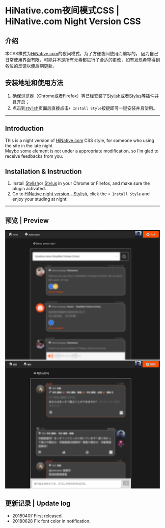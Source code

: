 # HiNative.com夜间模式CSS | HiNative.com Night Version CSS  
## 介绍  
本CSS样式为[HiNative.com](https://hinative.com/)的夜间模式，为了方便夜间使用而编写的。
因为自己日常使用界面有限，可能并不是所有元素都进行了合适的更改，如有发现希望得到各位的反馈以便后期更新。  

## 安装地址和使用方法 
1. 确保浏览器（Chrome或者Firefox）等已经安装了[Stylish](https://chrome.google.com/webstore/detail/stylish-custom-themes-for/fjnbnpbmkenffdnngjfgmeleoegfcffe?utm_source=chrome-ntp-icon)或者[Stylus](https://chrome.google.com/webstore/detail/stylus/clngdbkpkpeebahjckkjfobafhncgmne?utm_source=chrome-ntp-icon)等插件并且开启；
2. 点击到[stylish](https://userstyles.org/styles/149089/neets-cc)页面后直接点击`⬇ Install Style`按键即可一键安装并且使用。  

---

## Introduction  
This is a night version of [HiNative.com](https://hinative.com/) CSS style, for someone who using the site in the late night.  
Maybe some element is not under a appropriate modification, so I'm glad to receive feedbacks from you.  
## Installation & Instruction  
1. Install [Stylish](https://chrome.google.com/webstore/detail/stylish-custom-themes-for/fjnbnpbmkenffdnngjfgmeleoegfcffe?utm_source=chrome-ntp-icon)or [Stylus](https://chrome.google.com/webstore/detail/stylus/clngdbkpkpeebahjckkjfobafhncgmne?utm_source=chrome-ntp-icon) in your Chrome or Firefox, and make sure the plugin activated.  
2. Go to [HiNative night version - Stylish](https://userstyles.org/styles/158179/hinative-night-version), click the `⬇ Install Style` and enjoy your studing at night!  

---

## 预览 | Preview
![首页](https://github.com/swsoyee/HiNative.com-night-mode-CSS/blob/master/screenshot1.png)
![问题页](https://github.com/swsoyee/HiNative.com-night-mode-CSS/blob/master/screenshot2.png)  

## 更新记录 | Update log  
- 20180407 First released.  
- 20180628 Fix font color in notification.
